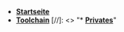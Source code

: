 * [**Startseite**](/startseite)
* [**Toolchain**](/pages/toolchain) 
[//]: <> "* [**Privates**](/private_navigator)"
